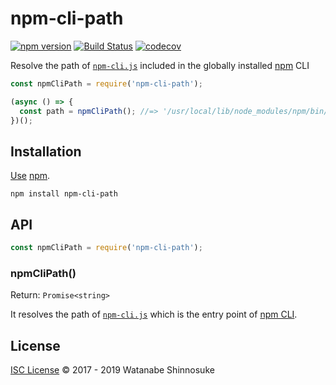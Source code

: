 # npm-cli-path

[![npm version](https://img.shields.io/npm/v/npm-cli-path.svg)](https://www.npmjs.com/package/npm-cli-path)
[![Build Status](https://travis-ci.com/shinnn/npm-cli-path.svg?branch=master)](https://travis-ci.com/shinnn/npm-cli-path)
[![codecov](https://codecov.io/gh/shinnn/npm-cli-path/branch/master/graph/badge.svg)](https://codecov.io/gh/shinnn/npm-cli-path)

Resolve the path of [`npm-cli.js`][npm-cli] included in the globally installed [npm](https://www.npmjs.com/) CLI

```javascript
const npmCliPath = require('npm-cli-path');

(async () => {
  const path = npmCliPath(); //=> '/usr/local/lib/node_modules/npm/bin/npm-cli.js'
})();
```

## Installation

[Use](https://docs.npmjs.com/cli/install) [npm](https://docs.npmjs.com/about-npm/).

```
npm install npm-cli-path
```

## API

```javascript
const npmCliPath = require('npm-cli-path');
```

### npmCliPath()

Return: `Promise<string>`

It resolves the path of [`npm-cli.js`][npm-cli] which is the entry point of [npm CLI](https://github.com/npm/cli).

## License

[ISC License](./LICENSE) © 2017 - 2019 Watanabe Shinnosuke

[npm-cli]: https://github.com/npm/cli/blob/latest/bin/npm-cli.js
